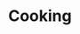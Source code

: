 ---
layout: tag-index
title: Cooking
excerpt: "A List of Posts"
tag: "cooking"
image:
  feature: header-cooking.jpg
---
